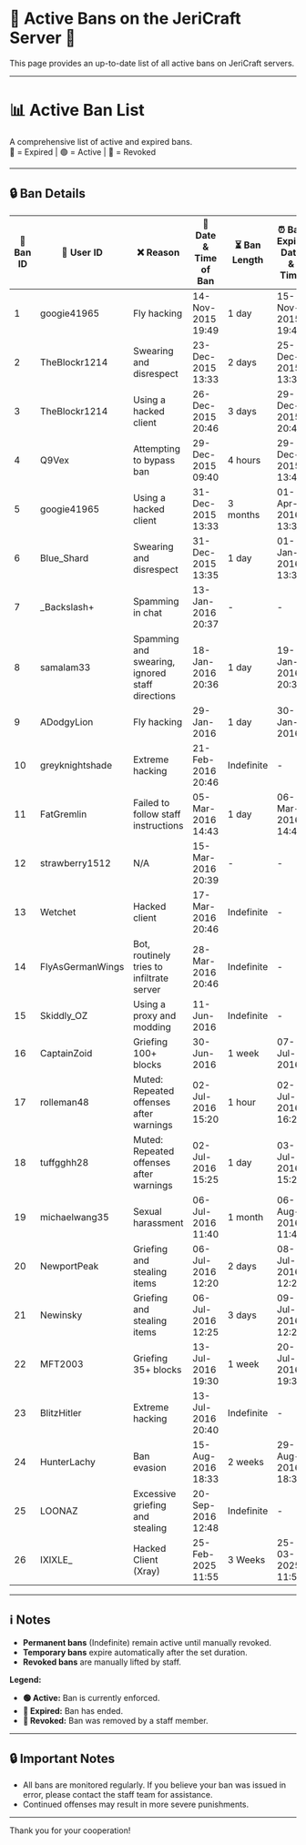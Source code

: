 # 🚫 Active Bans on the JeriCraft Server 🚫

This page provides an up-to-date list of all active bans on JeriCraft servers.

---

# 📊 Active Ban List

A comprehensive list of active and expired bans.  
🔴 = Expired | 🟢 = Active | 🔵 = Revoked

---

## 🔒 Ban Details

| 🔢 **Ban ID** | 👤 **User ID**   | ❌ **Reason**                                    | 📅 **Date & Time of Ban** | ⏳ **Ban Length** | ⏰ **Ban Expiry Date & Time** | 👮 **Ban Issuer** | 🚨 **Ban Status** | 📜 **Ban Type** | 🎚 **Tier** |
|---------------|------------------|-------------------------------------------------|---------------------------|------------------|------------------------------|-------------------|-------------------|-----------------|-------------|
| 1             | googie41965      | Fly hacking                                     | 14-Nov-2015 19:49         | 1 day            | 15-Nov-2015 19:49            | Chalwk            | 🔴 Expired        | Temporary Ban   | 2           |
| 2             | TheBlockr1214    | Swearing and disrespect                         | 23-Dec-2015 13:33         | 2 days           | 25-Dec-2015 13:33            | Will7838          | 🔴 Expired        | Temporary Ban   | 1           |
| 3             | TheBlockr1214    | Using a hacked client                           | 26-Dec-2015 20:46         | 3 days           | 29-Dec-2015 20:46            | Chalwk            | 🔴 Expired        | Temporary Ban   | 2           |
| 4             | Q9Vex            | Attempting to bypass ban                        | 29-Dec-2015 09:40         | 4 hours          | 29-Dec-2015 13:40            | Chalwk            | 🔴 Expired        | Temporary Ban   | 3           |
| 5             | googie41965      | Using a hacked client                           | 31-Dec-2015 13:33         | 3 months         | 01-Apr-2016 13:33            | Chalwk            | 🔴 Expired        | Temporary Ban   | 2           |
| 6             | Blue_Shard       | Swearing and disrespect                         | 31-Dec-2015 13:35         | 1 day            | 01-Jan-2016 13:35            | Chalwk            | 🔴 Expired        | Temporary Ban   | 1           |
| 7             | _Backslash+      | Spamming in chat                                | 13-Jan-2016 20:37         | -                | -                            | Chalwk            | 🔴 Expired        | Kicked          | 3           |
| 8             | samalam33        | Spamming and swearing, ignored staff directions | 18-Jan-2016 20:36         | 1 day            | 19-Jan-2016 20:36            | Chalwk            | 🔴 Expired        | Temporary Ban   | 1           |
| 9             | ADodgyLion       | Fly hacking                                     | 29-Jan-2016               | 1 day            | 30-Jan-2016                  | JackoSnacko       | 🔴 Expired        | Temporary Ban   | 2           |
| 10            | greyknightshade  | Extreme hacking                                 | 21-Feb-2016 20:46         | Indefinite       | -                            | Chalwk            | 🟢 Active         | Permanent Ban   | 2           |
| 11            | FatGremlin       | Failed to follow staff instructions             | 05-Mar-2016 14:43         | 1 day            | 06-Mar-2016 14:43            | JackoSnacko       | 🔴 Expired        | Temporary Ban   | 1           |
| 12            | strawberry1512   | N/A                                             | 15-Mar-2016 20:39         | -                | -                            | -                 | 🔵 Revoked        | -               | -           |
| 13            | Wetchet          | Hacked client                                   | 17-Mar-2016 20:46         | Indefinite       | -                            | Chalwk            | 🟢 Active         | Permanent Ban   | 2           |
| 14            | FlyAsGermanWings | Bot, routinely tries to infiltrate server       | 28-Mar-2016 20:46         | Indefinite       | -                            | Chalwk            | 🟢 Active         | Permanent Ban   | 2           |
| 15            | Skiddly_OZ       | Using a proxy and modding                       | 11-Jun-2016               | Indefinite       | -                            | Chalwk            | 🟢 Active         | Permanent Ban   | 2           |
| 16            | CaptainZoid      | Griefing 100+ blocks                            | 30-Jun-2016               | 1 week           | 07-Jul-2016                  | Chalwk            | 🔴 Expired        | Temporary Ban   | 2           |
| 17            | rolleman48       | Muted: Repeated offenses after warnings         | 02-Jul-2016 15:20         | 1 hour           | 02-Jul-2016 16:20            | Chalwk            | 🔴 Expired        | Temporary Mute  | 1           |
| 18            | tuffgghh28       | Muted: Repeated offenses after warnings         | 02-Jul-2016 15:25         | 1 day            | 03-Jul-2016 15:25            | Chalwk            | 🔴 Expired        | Temporary Mute  | 1           |
| 19            | michaelwang35    | Sexual harassment                               | 06-Jul-2016 11:40         | 1 month          | 06-Aug-2016 11:40            | Chalwk            | 🔴 Expired        | Temporary Ban   | 3           |
| 20            | NewportPeak      | Griefing and stealing items                     | 06-Jul-2016 12:20         | 2 days           | 08-Jul-2016 12:20            | MincQ             | 🔴 Expired        | Temporary Ban   | 2           |
| 21            | Newinsky         | Griefing and stealing items                     | 06-Jul-2016 12:25         | 3 days           | 09-Jul-2016 12:25            | Will7838          | 🔴 Expired        | Temporary Ban   | 2           |
| 22            | MFT2003          | Griefing 35+ blocks                             | 13-Jul-2016 19:30         | 1 week           | 20-Jul-2016 19:30            | Chalwk            | 🔴 Expired        | Temporary Ban   | 1           |
| 23            | BlitzHitler      | Extreme hacking                                 | 13-Jul-2016 20:40         | Indefinite       | -                            | Chalwk            | 🟢 Active         | Permanent Ban   | 3           |
| 24            | HunterLachy      | Ban evasion                                     | 15-Aug-2016 18:33         | 2 weeks          | 29-Aug-2016 18:33            | Chalwk            | 🔴 Expired        | Temporary Ban   | 2           |
| 25            | LOONAZ           | Excessive griefing and stealing                 | 20-Sep-2016 12:48         | Indefinite       | -                            | Chalwk            | 🟢 Active         | Permanent Ban   | 2           |
| 26            | IXIXLE_          | Hacked Client (Xray)                            | 25-Feb-2025 11:55         | 3 Weeks          | 25-03-2025 11:55             | Chalwk            | 🟢 Active         | Temporary Ban   | 2           |

---

## ℹ️ Notes

- **Permanent bans** (Indefinite) remain active until manually revoked.
- **Temporary bans** expire automatically after the set duration.
- **Revoked bans** are manually lifted by staff.

**Legend:**

- **🟢 Active:** Ban is currently enforced.
- **🔴 Expired:** Ban has ended.
- **🔵 Revoked:** Ban was removed by a staff member.

---

## 🔒 Important Notes

- All bans are monitored regularly. If you believe your ban was issued in error, please contact the staff team for
  assistance.
- Continued offenses may result in more severe punishments.

---

Thank you for your cooperation!

